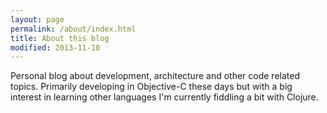 ```yaml
---
layout: page
permalink: /about/index.html
title: About this blog
modified: 2013-11-10
---
```


Personal blog about development, architecture and other code related topics. Primarily developing in Objective-C these days but with a big interest in learning other languages I'm currently fiddling a bit with Clojure.

